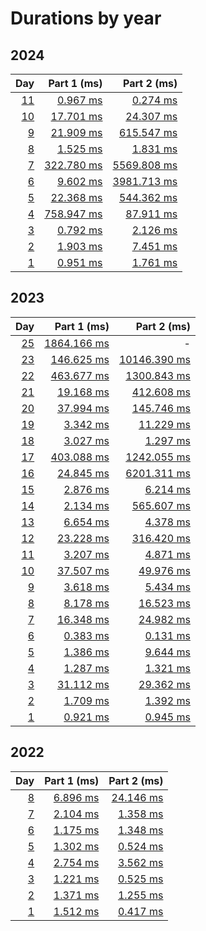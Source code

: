 # Durations by year

## 2024

|                                        Day |                         Part 1 (ms) |                          Part 2 (ms) |
| -----------------------------------------: | ----------------------------------: | -----------------------------------: |
| [11](https://adventofcode.com/2024/day/11) |  [0.967 ms](src/aoc/_2024/day11.py) |   [0.274 ms](src/aoc/_2024/day11.py) |
| [10](https://adventofcode.com/2024/day/10) | [17.701 ms](src/aoc/_2024/day10.py) |  [24.307 ms](src/aoc/_2024/day10.py) |
|   [9](https://adventofcode.com/2024/day/9) |  [21.909 ms](src/aoc/_2024/day9.py) |  [615.547 ms](src/aoc/_2024/day9.py) |
|   [8](https://adventofcode.com/2024/day/8) |   [1.525 ms](src/aoc/_2024/day8.py) |    [1.831 ms](src/aoc/_2024/day8.py) |
|   [7](https://adventofcode.com/2024/day/7) | [322.780 ms](src/aoc/_2024/day7.py) | [5569.808 ms](src/aoc/_2024/day7.py) |
|   [6](https://adventofcode.com/2024/day/6) |   [9.602 ms](src/aoc/_2024/day6.py) | [3981.713 ms](src/aoc/_2024/day6.py) |
|   [5](https://adventofcode.com/2024/day/5) |  [22.368 ms](src/aoc/_2024/day5.py) |  [544.362 ms](src/aoc/_2024/day5.py) |
|   [4](https://adventofcode.com/2024/day/4) | [758.947 ms](src/aoc/_2024/day4.py) |   [87.911 ms](src/aoc/_2024/day4.py) |
|   [3](https://adventofcode.com/2024/day/3) |   [0.792 ms](src/aoc/_2024/day3.py) |    [2.126 ms](src/aoc/_2024/day3.py) |
|   [2](https://adventofcode.com/2024/day/2) |   [1.903 ms](src/aoc/_2024/day2.py) |    [7.451 ms](src/aoc/_2024/day2.py) |
|   [1](https://adventofcode.com/2024/day/1) |   [0.951 ms](src/aoc/_2024/day1.py) |    [1.761 ms](src/aoc/_2024/day1.py) |

## 2023

|                                        Day |                           Part 1 (ms) |                            Part 2 (ms) |
| -----------------------------------------: | ------------------------------------: | -------------------------------------: |
| [25](https://adventofcode.com/2023/day/25) | [1864.166 ms](src/aoc/_2023/day25.py) |                                      - |
| [23](https://adventofcode.com/2023/day/23) |  [146.625 ms](src/aoc/_2023/day23.py) | [10146.390 ms](src/aoc/_2023/day23.py) |
| [22](https://adventofcode.com/2023/day/22) |  [463.677 ms](src/aoc/_2023/day22.py) |  [1300.843 ms](src/aoc/_2023/day22.py) |
| [21](https://adventofcode.com/2023/day/21) |   [19.168 ms](src/aoc/_2023/day21.py) |   [412.608 ms](src/aoc/_2023/day21.py) |
| [20](https://adventofcode.com/2023/day/20) |   [37.994 ms](src/aoc/_2023/day20.py) |   [145.746 ms](src/aoc/_2023/day20.py) |
| [19](https://adventofcode.com/2023/day/19) |    [3.342 ms](src/aoc/_2023/day19.py) |    [11.229 ms](src/aoc/_2023/day19.py) |
| [18](https://adventofcode.com/2023/day/18) |    [3.027 ms](src/aoc/_2023/day18.py) |     [1.297 ms](src/aoc/_2023/day18.py) |
| [17](https://adventofcode.com/2023/day/17) |  [403.088 ms](src/aoc/_2023/day17.py) |  [1242.055 ms](src/aoc/_2023/day17.py) |
| [16](https://adventofcode.com/2023/day/16) |   [24.845 ms](src/aoc/_2023/day16.py) |  [6201.311 ms](src/aoc/_2023/day16.py) |
| [15](https://adventofcode.com/2023/day/15) |    [2.876 ms](src/aoc/_2023/day15.py) |     [6.214 ms](src/aoc/_2023/day15.py) |
| [14](https://adventofcode.com/2023/day/14) |    [2.134 ms](src/aoc/_2023/day14.py) |   [565.607 ms](src/aoc/_2023/day14.py) |
| [13](https://adventofcode.com/2023/day/13) |    [6.654 ms](src/aoc/_2023/day13.py) |     [4.378 ms](src/aoc/_2023/day13.py) |
| [12](https://adventofcode.com/2023/day/12) |   [23.228 ms](src/aoc/_2023/day12.py) |   [316.420 ms](src/aoc/_2023/day12.py) |
| [11](https://adventofcode.com/2023/day/11) |    [3.207 ms](src/aoc/_2023/day11.py) |     [4.871 ms](src/aoc/_2023/day11.py) |
| [10](https://adventofcode.com/2023/day/10) |   [37.507 ms](src/aoc/_2023/day10.py) |    [49.976 ms](src/aoc/_2023/day10.py) |
|   [9](https://adventofcode.com/2023/day/9) |     [3.618 ms](src/aoc/_2023/day9.py) |      [5.434 ms](src/aoc/_2023/day9.py) |
|   [8](https://adventofcode.com/2023/day/8) |     [8.178 ms](src/aoc/_2023/day8.py) |     [16.523 ms](src/aoc/_2023/day8.py) |
|   [7](https://adventofcode.com/2023/day/7) |    [16.348 ms](src/aoc/_2023/day7.py) |     [24.982 ms](src/aoc/_2023/day7.py) |
|   [6](https://adventofcode.com/2023/day/6) |     [0.383 ms](src/aoc/_2023/day6.py) |      [0.131 ms](src/aoc/_2023/day6.py) |
|   [5](https://adventofcode.com/2023/day/5) |     [1.386 ms](src/aoc/_2023/day5.py) |      [9.644 ms](src/aoc/_2023/day5.py) |
|   [4](https://adventofcode.com/2023/day/4) |     [1.287 ms](src/aoc/_2023/day4.py) |      [1.321 ms](src/aoc/_2023/day4.py) |
|   [3](https://adventofcode.com/2023/day/3) |    [31.112 ms](src/aoc/_2023/day3.py) |     [29.362 ms](src/aoc/_2023/day3.py) |
|   [2](https://adventofcode.com/2023/day/2) |     [1.709 ms](src/aoc/_2023/day2.py) |      [1.392 ms](src/aoc/_2023/day2.py) |
|   [1](https://adventofcode.com/2023/day/1) |     [0.921 ms](src/aoc/_2023/day1.py) |      [0.945 ms](src/aoc/_2023/day1.py) |

## 2022

|                                      Day |                       Part 1 (ms) |                        Part 2 (ms) |
| ---------------------------------------: | --------------------------------: | ---------------------------------: |
| [8](https://adventofcode.com/2022/day/8) | [6.896 ms](src/aoc/_2022/day8.py) | [24.146 ms](src/aoc/_2022/day8.py) |
| [7](https://adventofcode.com/2022/day/7) | [2.104 ms](src/aoc/_2022/day7.py) |  [1.358 ms](src/aoc/_2022/day7.py) |
| [6](https://adventofcode.com/2022/day/6) | [1.175 ms](src/aoc/_2022/day6.py) |  [1.348 ms](src/aoc/_2022/day6.py) |
| [5](https://adventofcode.com/2022/day/5) | [1.302 ms](src/aoc/_2022/day5.py) |  [0.524 ms](src/aoc/_2022/day5.py) |
| [4](https://adventofcode.com/2022/day/4) | [2.754 ms](src/aoc/_2022/day4.py) |  [3.562 ms](src/aoc/_2022/day4.py) |
| [3](https://adventofcode.com/2022/day/3) | [1.221 ms](src/aoc/_2022/day3.py) |  [0.525 ms](src/aoc/_2022/day3.py) |
| [2](https://adventofcode.com/2022/day/2) | [1.371 ms](src/aoc/_2022/day2.py) |  [1.255 ms](src/aoc/_2022/day2.py) |
| [1](https://adventofcode.com/2022/day/1) | [1.512 ms](src/aoc/_2022/day1.py) |  [0.417 ms](src/aoc/_2022/day1.py) |
